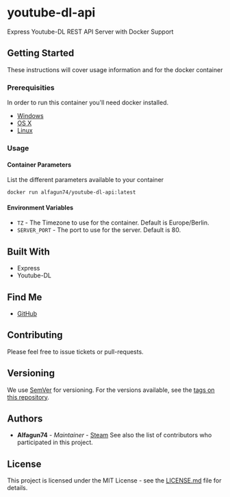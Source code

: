 # youtube-dl-api
Express Youtube-DL REST API Server with Docker Support
## Getting Started
These instructions will cover usage information and for the docker container 
### Prerequisities
In order to run this container you'll need docker installed.
* [Windows](https://docs.docker.com/windows/started)
* [OS X](https://docs.docker.com/mac/started/)
* [Linux](https://docs.docker.com/linux/started/)
### Usage
#### Container Parameters
List the different parameters available to your container
```shell
docker run alfagun74/youtube-dl-api:latest
```
#### Environment Variables
* `TZ` - The Timezone to use for the container. Default is Europe/Berlin.
* `SERVER_PORT` - The port to use for the server. Default is 80.
## Built With
* Express
* Youtube-DL
## Find Me
* [GitHub](https://github.com/alfagun74/youtube-dl-api)
## Contributing
Please feel free to issue tickets or pull-requests.
## Versioning
We use [SemVer](http://semver.org/) for versioning. For the versions available, see the 
[tags on this repository](https://github.com/your/repository/tags). 
## Authors
* **Alfagun74** - *Maintainer* - [Steam](https://steamcommunity.com/id/Alfagun74/)
See also the list of contributors who participated in this project.
## License
This project is licensed under the MIT License - see the [LICENSE.md](LICENSE.md) file for details.